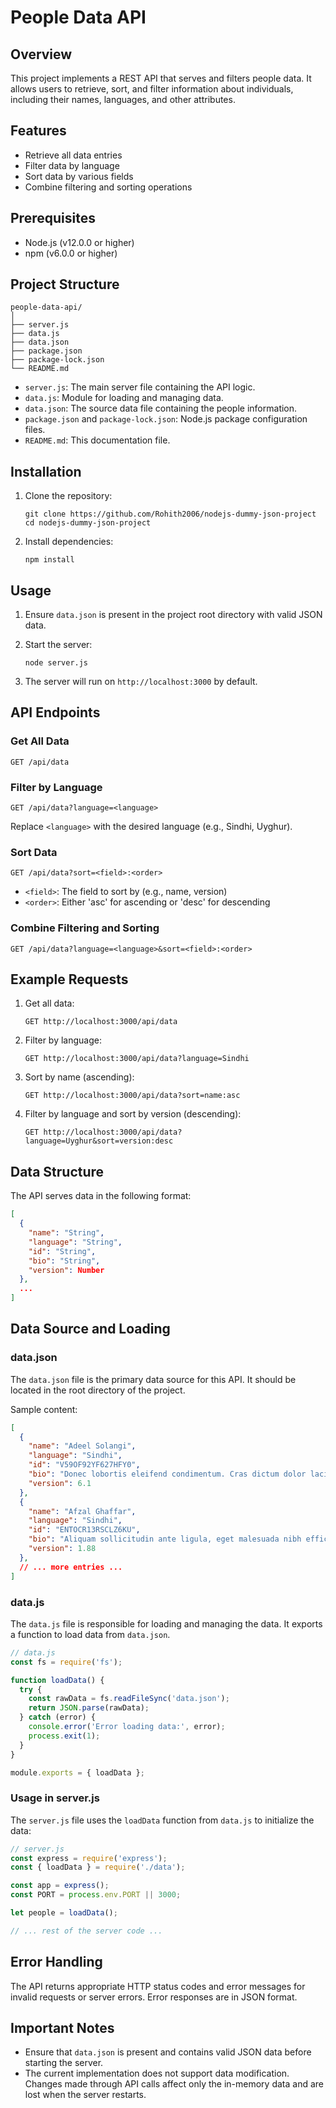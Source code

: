 # People Data API

## Overview

This project implements a REST API that serves and filters people data. It allows users to retrieve, sort, and filter information about individuals, including their names, languages, and other attributes.

## Features

- Retrieve all data entries
- Filter data by language
- Sort data by various fields
- Combine filtering and sorting operations

## Prerequisites

- Node.js (v12.0.0 or higher)
- npm (v6.0.0 or higher)

## Project Structure

```
people-data-api/
│
├── server.js
├── data.js
├── data.json
├── package.json
├── package-lock.json
└── README.md
```

- `server.js`: The main server file containing the API logic.
- `data.js`: Module for loading and managing data.
- `data.json`: The source data file containing the people information.
- `package.json` and `package-lock.json`: Node.js package configuration files.
- `README.md`: This documentation file.

## Installation

1. Clone the repository:
   ```
   git clone https://github.com/Rohith2006/nodejs-dummy-json-project
   cd nodejs-dummy-json-project
   ```

2. Install dependencies:
   ```
   npm install
   ```

## Usage

1. Ensure `data.json` is present in the project root directory with valid JSON data.

2. Start the server:
   ```
   node server.js
   ```

3. The server will run on `http://localhost:3000` by default.

## API Endpoints

### Get All Data
```
GET /api/data
```

### Filter by Language
```
GET /api/data?language=<language>
```
Replace `<language>` with the desired language (e.g., Sindhi, Uyghur).

### Sort Data
```
GET /api/data?sort=<field>:<order>
```
- `<field>`: The field to sort by (e.g., name, version)
- `<order>`: Either 'asc' for ascending or 'desc' for descending

### Combine Filtering and Sorting
```
GET /api/data?language=<language>&sort=<field>:<order>
```

## Example Requests

1. Get all data:
   ```
   GET http://localhost:3000/api/data
   ```

2. Filter by language:
   ```
   GET http://localhost:3000/api/data?language=Sindhi
   ```

3. Sort by name (ascending):
   ```
   GET http://localhost:3000/api/data?sort=name:asc
   ```

4. Filter by language and sort by version (descending):
   ```
   GET http://localhost:3000/api/data?language=Uyghur&sort=version:desc
   ```

## Data Structure

The API serves data in the following format:

```json
[
  {
    "name": "String",
    "language": "String",
    "id": "String",
    "bio": "String",
    "version": Number
  },
  ...
]
```

## Data Source and Loading

### data.json

The `data.json` file is the primary data source for this API. It should be located in the root directory of the project.

Sample content:

```json
[
  {
    "name": "Adeel Solangi",
    "language": "Sindhi",
    "id": "V59OF92YF627HFY0",
    "bio": "Donec lobortis eleifend condimentum. Cras dictum dolor lacinia lectus vehicula rutrum.",
    "version": 6.1
  },
  {
    "name": "Afzal Ghaffar",
    "language": "Sindhi",
    "id": "ENTOCR13RSCLZ6KU",
    "bio": "Aliquam sollicitudin ante ligula, eget malesuada nibh efficitur et.",
    "version": 1.88
  },
  // ... more entries ...
]
```

### data.js

The `data.js` file is responsible for loading and managing the data. It exports a function to load data from `data.json`.

```javascript
// data.js
const fs = require('fs');

function loadData() {
  try {
    const rawData = fs.readFileSync('data.json');
    return JSON.parse(rawData);
  } catch (error) {
    console.error('Error loading data:', error);
    process.exit(1);
  }
}

module.exports = { loadData };
```

### Usage in server.js

The `server.js` file uses the `loadData` function from `data.js` to initialize the data:

```javascript
// server.js
const express = require('express');
const { loadData } = require('./data');

const app = express();
const PORT = process.env.PORT || 3000;

let people = loadData();

// ... rest of the server code ...
```

## Error Handling

The API returns appropriate HTTP status codes and error messages for invalid requests or server errors. Error responses are in JSON format.

## Important Notes

- Ensure that `data.json` is present and contains valid JSON data before starting the server.
- The current implementation does not support data modification. Changes made through API calls affect only the in-memory data and are lost when the server restarts.
